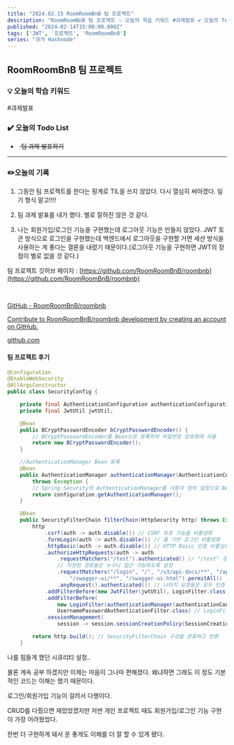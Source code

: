 ```yaml
---
title: "2024.02.15 RoomRoomBnB 팀 프로젝트"
description: "RoomRoomBnB 팀 프로젝트 💡 오늘의 학습 키워드 #과제발표 ✔️ 오늘의 Todo List 팀 과제 발표하기 ✏️오늘의 기록 그동안 팀 프로젝트를 한다는 핑계로 TIL을 쓰지 않았다. 다시 열심히 써야겠다. 일기 형식 말고!!!! 팀 과제 발표를 내가 했다. 별로 잘하진 않은 것 같다. 나는 회원가입/로그인 기능을 구현했는데 로그아웃 기능은 만들지 않았다. JWT 토큰 방식으로 로그인을 구현했는데 백엔드에서 로그아웃을 구현..."
published: "2024-02-14T15:00:00.000Z"
tags: ['JWT', '프로젝트', 'RoomRoomBnB']
series: "과거 Hashnode"
---
```


## RoomRoomBnB 팀 프로젝트

### 💡 오늘의 학습 키워드

#과제발표

### ✔️ 오늘의 Todo List

*  <s>&nbsp;팀 과제 발표하기</s>
    

---

### ✏️오늘의 기록

1. 그동안 팀 프로젝트를 한다는 핑계로 TIL을 쓰지 않았다. 다시 열심히 써야겠다. 일기 형식 말고!!!!
    
2. 팀 과제 발표를 내가 했다. 별로 잘하진 않은 것 같다.
    
3. 나는 회원가입/로그인 기능을 구현했는데 로그아웃 기능은 만들지 않았다. JWT 토큰 방식으로 로그인을 구현했는데 백엔드에서 로그아웃을 구현할 거면 세션 방식을 사용하는 게 좋다는 결론을 내렸기 때문이다.(로그아웃 기능을 구현하면 JWT의 장점이 별로 없을 것 같다.)
    

팀 프로젝트 깃허브 페이지 : [https://github.com/RoomRoomBnB/roombnb](https://github.com/RoomRoomBnB/roombnb)

 [](https://github.com/RoomRoomBnB/roombnb)

[GitHub - RoomRoomBnB/roombnb](https://github.com/RoomRoomBnB/roombnb)

[Contribute to RoomRoomBnB/roombnb development by creating an account on GitHub.](https://github.com/RoomRoomBnB/roombnb)

[github.com](https://github.com/RoomRoomBnB/roombnb)

#### 팀 프로젝트 후기

```java
@Configuration
@EnableWebSecurity
@AllArgsConstructor
public class SecurityConfig {

    private final AuthenticationConfiguration authenticationConfiguration;
    private final JwtUtil jwtUtil;

    @Bean
    public BCryptPasswordEncoder bCryptPasswordEncoder() {
        // BCryptPasswordEncoder를 Bean으로 등록하여 비밀번호 암호화에 사용
        return new BCryptPasswordEncoder();
    }

    //AuthenticationManager Bean 등록
    @Bean
    public AuthenticationManager authenticationManager(AuthenticationConfiguration configuration)
        throws Exception {
        // Spring Security의 AuthenticationManager를 사용자 정의 설정으로 Bean으로 등록
        return configuration.getAuthenticationManager();
    }

    @Bean
    public SecurityFilterChain filterChain(HttpSecurity http) throws Exception {
        http
            .csrf(auth -> auth.disable()) // CSRF 보호 기능을 비활성화
            .formLogin(auth -> auth.disable()) // 폼 기반 로그인 비활성화
            .httpBasic(auth -> auth.disable()) // HTTP Basic 인증 비활성화
            .authorizeHttpRequests(auth -> auth
                .requestMatchers("/test").authenticated() // "/test" 경로는 인증된 사용자만 접근 가능
                // 지정된 경로들은 누구나 접근 가능하도록 설정
                .requestMatchers("/login", "/", "/v3/api-docs/**", "/api/users/signup",
                    "/swagger-ui/**", "/swagger-ui.html").permitAll()
                .anyRequest().authenticated()) // 나머지 요청들은 모두 인증 필요
            .addFilterBefore(new JwtFilter(jwtUtil), LoginFilter.class) // JwtFilter를 LoginFilter 전에 추가
            .addFilterBefore(
                new LoginFilter(authenticationManager(authenticationConfiguration), jwtUtil),
                UsernamePasswordAuthenticationFilter.class) // LoginFilter를 UsernamePasswordAuthenticationFilter 전에 추가
            .sessionManagement(
                session -> session.sessionCreationPolicy(SessionCreationPolicy.STATELESS)); // 세션을 사용하지 않고 STATELESS로 설정

        return http.build(); // SecurityFilterChain 구성을 완료하고 반환
    }
```

나를 힘들게 했던 시큐리티 설정..

물론 계속 공부 하겠지만 이제는 마음이 그나마 편해졌다. 왜냐하면 그래도 이 정도 기본적인 코드는 이해는 했기 때문이다.

로그인/회원가입 기능이 걸려서 다행이다.

CRUD를 다뤘으면 재밌었겠지만 저번 개인 프로젝트 때도 회원가입/로그인 기능 구현이 가장 어려웠었다.

한번 더 구현하게 돼서 운 좋게도 이해를 더 잘 할 수 있게 됐다.